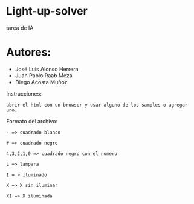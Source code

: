 # Light-up-solver
tarea de IA

# Autores:
- José Luis Alonso Herrera
- Juan Pablo Raab Meza
- Diego Acosta Muñoz


Instrucciones:  

    abrir el html con un browser y usar alguno de los samples o agregar uno.  



Formato del archivo:  

    - => cuadrado blanco  

    # => cuadrado negro  
   
    4,3,2,1,0 => cuadrado negro con el numero  

    L => lampara  

    I = > iluminado  

    X => X sin iluminar  

    XI => X iluminada  


